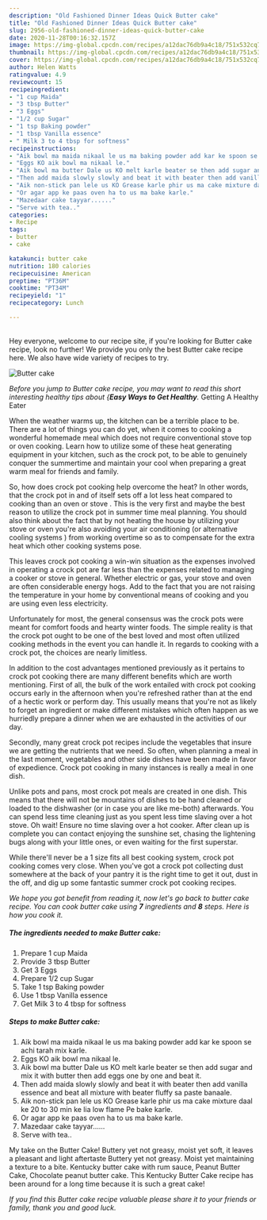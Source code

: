 ```yaml
---
description: "Old Fashioned Dinner Ideas Quick Butter cake"
title: "Old Fashioned Dinner Ideas Quick Butter cake"
slug: 2956-old-fashioned-dinner-ideas-quick-butter-cake
date: 2020-11-28T00:16:32.157Z
image: https://img-global.cpcdn.com/recipes/a12dac76db9a4c18/751x532cq70/butter-cake-recipe-main-photo.jpg
thumbnail: https://img-global.cpcdn.com/recipes/a12dac76db9a4c18/751x532cq70/butter-cake-recipe-main-photo.jpg
cover: https://img-global.cpcdn.com/recipes/a12dac76db9a4c18/751x532cq70/butter-cake-recipe-main-photo.jpg
author: Helen Watts
ratingvalue: 4.9
reviewcount: 15
recipeingredient:
- "1 cup Maida"
- "3 tbsp Butter"
- "3 Eggs"
- "1/2 cup Sugar"
- "1 tsp Baking powder"
- "1 tbsp Vanilla essence"
- " Milk 3 to 4 tbsp for softness"
recipeinstructions:
- "Aik bowl ma maida nikaal le us ma baking powder add kar ke spoon se achi tarah mix karle."
- "Eggs KO aik bowl ma nikaal le."
- "Aik bowl ma butter Dale us KO melt karle beater se then add sugar and mix it with butter then add eggs one by one and beat it."
- "Then add maida slowly slowly and beat it with beater then add vanilla essence and beat all mixture with beater fluffy sa paste banaale."
- "Aik non-stick pan lele us KO Grease karle phir us ma cake mixture daal ke 20 to 30 min ke lia low flame Pe bake karle."
- "Or agar app ke paas oven ha to us ma bake karle."
- "Mazedaar cake tayyar......"
- "Serve with tea.."
categories:
- Recipe
tags:
- butter
- cake

katakunci: butter cake 
nutrition: 180 calories
recipecuisine: American
preptime: "PT36M"
cooktime: "PT34M"
recipeyield: "1"
recipecategory: Lunch

---
```

<br>
Hey everyone, welcome to our recipe site, if you're looking for Butter cake recipe, look no further! We provide you only the best Butter cake recipe here. We also have wide variety of recipes to try.
<br>


![Butter cake](https://img-global.cpcdn.com/recipes/a12dac76db9a4c18/751x532cq70/butter-cake-recipe-main-photo.jpg)

<i>Before you jump to Butter cake recipe, you may want to read this short interesting healthy tips about {<strong>Easy Ways to Get Healthy</strong>.</i>
Getting A Healthy Eater


When the weather warms up, the kitchen can be a terrible place to be. There are a lot of things you can do yet, when it comes to cooking a wonderful homemade meal which does not require conventional stove top or oven cooking. Learn how to utilize some of these heat generating equipment in your kitchen, such as the crock pot, to be able to genuinely conquer the summertime and maintain your cool when preparing a great warm meal for friends and family.

So, how does crock pot cooking help overcome the heat? In other words, that the crock pot in and of itself sets off a lot less heat compared to cooking than an oven or stove . This is the very first and maybe the best reason to utilize the crock pot in summer time meal planning. You should also think about the fact that by not heating the house by utilizing your stove or oven you're also avoiding your air conditioning (or alternative cooling systems ) from working overtime so as to compensate for the extra heat which other cooking systems pose.

This leaves crock pot cooking a win-win situation as the expenses involved in operating a crock pot are far less than the expenses related to managing a cooker or stove in general. Whether electric or gas, your stove and oven are often considerable energy hogs. Add to the fact that you are not raising the temperature in your home by conventional means of cooking and you are using even less electricity.

Unfortunately for most, the general consensus was the crock pots were meant for comfort foods and hearty winter foods.  The simple reality is that the crock pot ought to be one of the best loved and most often utilized cooking methods in the event you can handle it. In regards to cooking with a crock pot, the choices are nearly limitless.  



In addition to the cost advantages mentioned previously as it pertains to crock pot cooking there are many different benefits which are worth mentioning. First of all, the bulk of the work entailed with crock pot cooking occurs early in the afternoon when you're refreshed rather than at the end of a hectic work or perform day. This usually means that you're not as likely to forget an ingredient or make different mistakes which often happen as we hurriedly prepare a dinner when we are exhausted in the activities of our day.

Secondly, many great crock pot recipes include the vegetables that insure we are getting the nutrients that we need. So often, when planning a meal in the last moment, vegetables and other side dishes have been made in favor of expedience. Crock pot cooking in many instances is really a meal in one dish.

 Unlike pots and pans, most crock pot meals are created in one dish. This means that there will not be mountains of dishes to be hand cleaned or loaded to the dishwasher (or in case you are like me-both) afterwards. You can spend less time cleaning just as you spent less time slaving over a hot stove. Oh wait! Ensure no time slaving over a hot cooker. After clean up is complete you can contact enjoying the sunshine set, chasing the lightening bugs along with your little ones, or even waiting for the first superstar.

While there'll never be a 1 size fits all best cooking system, crock pot cooking comes very close. When you've got a crock pot collecting dust somewhere at the back of your pantry it is the right time to get it out, dust in the off, and dig up some fantastic summer crock pot cooking recipes.


<i>We hope you got benefit from reading it, now let's go back to butter cake recipe. You can cook butter cake using <strong>7</strong> ingredients and <strong>8</strong> steps. Here is how you cook it.
</i>

##### The ingredients needed to make Butter cake:

1. Prepare 1 cup Maida
1. Provide 3 tbsp Butter
1. Get 3 Eggs
1. Prepare 1/2 cup Sugar
1. Take 1 tsp Baking powder
1. Use 1 tbsp Vanilla essence
1. Get  Milk 3 to 4 tbsp for softness


##### Steps to make Butter cake:

1. Aik bowl ma maida nikaal le us ma baking powder add kar ke spoon se achi tarah mix karle.
1. Eggs KO aik bowl ma nikaal le.
1. Aik bowl ma butter Dale us KO melt karle beater se then add sugar and mix it with butter then add eggs one by one and beat it.
1. Then add maida slowly slowly and beat it with beater then add vanilla essence and beat all mixture with beater fluffy sa paste banaale.
1. Aik non-stick pan lele us KO Grease karle phir us ma cake mixture daal ke 20 to 30 min ke lia low flame Pe bake karle.
1. Or agar app ke paas oven ha to us ma bake karle.
1. Mazedaar cake tayyar......
1. Serve with tea..


My take on the Butter Cake! Buttery yet not greasy, moist yet soft, it leaves a pleasant and light aftertaste Buttery yet not greasy. Moist yet maintaining a texture to a bite. Kentucky butter cake with rum sauce, Peanut Butter Cake, Chocolate peanut butter cake. This Kentucky Butter Cake recipe has been around for a long time because it is such a great cake! 

<i>If you find this Butter cake recipe valuable please share it to your friends or family, thank you and good luck.</i>
